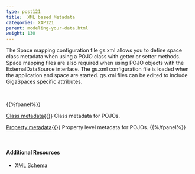 ```yaml
---
type: post121
title:  XML based Metadata
categories: XAP121
parent: modeling-your-data.html
weight: 130
---
```




The Space mapping configuration file gs.xml allows you to define space class metadata when using a POJO class with getter or setter methods. Space mapping files are also required when using POJO objects with the ExternalDataSource interface. The gs.xml configuration file is loaded when the application and space are started. gs.xml files can be edited to include GigaSpaces specific attributes.

<br>


{{%fpanel%}}

[Class metadata](./pojo-xml-metadata-class.html){{<wbr>}}
Class metadata for POJOs.


[Property metadata](./pojo-xml-metadata-attribute.html){{<wbr>}}
Property level metadata for POJOs.
{{%/fpanel%}}

<br>

#### Additional Resources

- [XML Schema](/api_documentation/)



